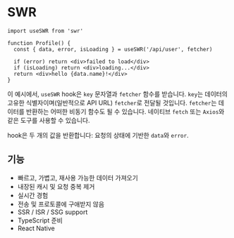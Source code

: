# SWR

```tsx
import useSWR from 'swr'
 
function Profile() {
  const { data, error, isLoading } = useSWR('/api/user', fetcher)
 
  if (error) return <div>failed to load</div>
  if (isLoading) return <div>loading...</div>
  return <div>hello {data.name}!</div>
}
```

이 예시에서, `useSWR` hook은 `key` 문자열과 `fetcher` 함수를 받습니다. `key`는 데이터의 고유한 식별자이며(일반적으로 API URL) `fetcher`로 전달될 것입니다. `fetcher`는 데이터를 반환하는 어떠한 비동기 함수도 될 수 있습니다. 네이티브 `fetch` 또는 `Axios`와 같은 도구를 사용할 수 있습니다.

hook은 두 개의 값을 반환합니다: 요청의 상태에 기반한 `data`와 `error`.

## 기능

- 빠르고, 가볍고, 재사용 가능한 데이터 가져오기
- 내장된 캐시 및 요청 중복 제거
- 실시간 경험
- 전송 및 프로토콜에 구애받지 않음
- SSR / ISR / SSG support
- TypeScript 준비
- React Native
